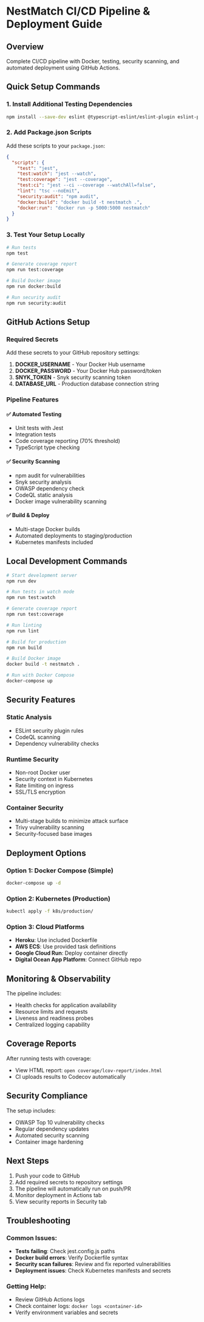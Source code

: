 # NestMatch CI/CD Pipeline & Deployment Guide

## Overview
Complete CI/CD pipeline with Docker, testing, security scanning, and automated deployment using GitHub Actions.

## Quick Setup Commands

### 1. Install Additional Testing Dependencies
```bash
npm install --save-dev eslint @typescript-eslint/eslint-plugin eslint-plugin-security eslint-plugin-react-hooks
```

### 2. Add Package.json Scripts
Add these scripts to your `package.json`:
```json
{
  "scripts": {
    "test": "jest",
    "test:watch": "jest --watch",
    "test:coverage": "jest --coverage",
    "test:ci": "jest --ci --coverage --watchAll=false",
    "lint": "tsc --noEmit",
    "security:audit": "npm audit",
    "docker:build": "docker build -t nestmatch .",
    "docker:run": "docker run -p 5000:5000 nestmatch"
  }
}
```

### 3. Test Your Setup Locally
```bash
# Run tests
npm test

# Generate coverage report
npm run test:coverage

# Build Docker image
npm run docker:build

# Run security audit
npm run security:audit
```

## GitHub Actions Setup

### Required Secrets
Add these secrets to your GitHub repository settings:

1. **DOCKER_USERNAME** - Your Docker Hub username
2. **DOCKER_PASSWORD** - Your Docker Hub password/token
3. **SNYK_TOKEN** - Snyk security scanning token
4. **DATABASE_URL** - Production database connection string

### Pipeline Features

#### ✅ Automated Testing
- Unit tests with Jest
- Integration tests
- Code coverage reporting (70% threshold)
- TypeScript type checking

#### ✅ Security Scanning
- npm audit for vulnerabilities
- Snyk security analysis
- OWASP dependency check
- CodeQL static analysis
- Docker image vulnerability scanning

#### ✅ Build & Deploy
- Multi-stage Docker builds
- Automated deployments to staging/production
- Kubernetes manifests included

## Local Development Commands

```bash
# Start development server
npm run dev

# Run tests in watch mode
npm run test:watch

# Generate coverage report
npm run test:coverage

# Run linting
npm run lint

# Build for production
npm run build

# Build Docker image
docker build -t nestmatch .

# Run with Docker Compose
docker-compose up
```

## Security Features

### Static Analysis
- ESLint security plugin rules
- CodeQL scanning
- Dependency vulnerability checks

### Runtime Security
- Non-root Docker user
- Security context in Kubernetes
- Rate limiting on ingress
- SSL/TLS encryption

### Container Security
- Multi-stage builds to minimize attack surface
- Trivy vulnerability scanning
- Security-focused base images

## Deployment Options

### Option 1: Docker Compose (Simple)
```bash
docker-compose up -d
```

### Option 2: Kubernetes (Production)
```bash
kubectl apply -f k8s/production/
```

### Option 3: Cloud Platforms
- **Heroku**: Use included Dockerfile
- **AWS ECS**: Use provided task definitions
- **Google Cloud Run**: Deploy container directly
- **Digital Ocean App Platform**: Connect GitHub repo

## Monitoring & Observability

The pipeline includes:
- Health checks for application availability
- Resource limits and requests
- Liveness and readiness probes
- Centralized logging capability

## Coverage Reports

After running tests with coverage:
- View HTML report: `open coverage/lcov-report/index.html`
- CI uploads results to Codecov automatically

## Security Compliance

The setup includes:
- OWASP Top 10 vulnerability checks
- Regular dependency updates
- Automated security scanning
- Container image hardening

## Next Steps

1. Push your code to GitHub
2. Add required secrets to repository settings
3. The pipeline will automatically run on push/PR
4. Monitor deployment in Actions tab
5. View security reports in Security tab

## Troubleshooting

### Common Issues:
- **Tests failing**: Check jest.config.js paths
- **Docker build errors**: Verify Dockerfile syntax
- **Security scan failures**: Review and fix reported vulnerabilities
- **Deployment issues**: Check Kubernetes manifests and secrets

### Getting Help:
- Review GitHub Actions logs
- Check container logs: `docker logs <container-id>`
- Verify environment variables and secrets